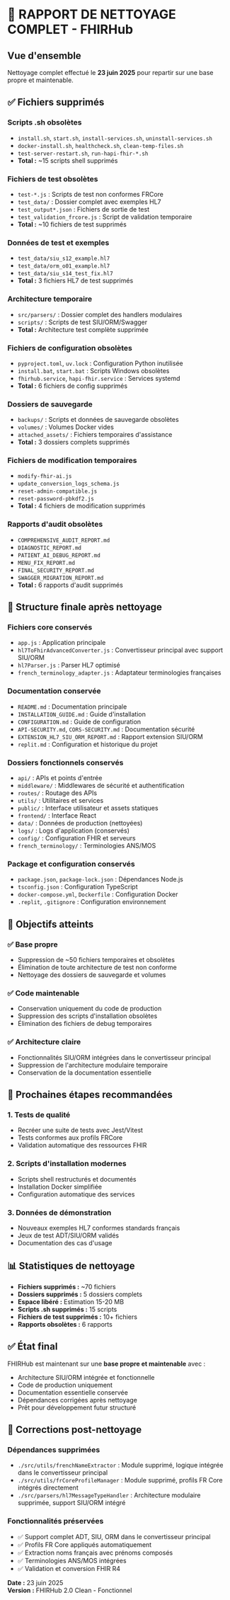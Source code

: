 # 🧹 RAPPORT DE NETTOYAGE COMPLET - FHIRHub

## Vue d'ensemble

Nettoyage complet effectué le **23 juin 2025** pour repartir sur une base propre et maintenable.

## ✅ Fichiers supprimés

### Scripts .sh obsolètes
- `install.sh`, `start.sh`, `install-services.sh`, `uninstall-services.sh`
- `docker-install.sh`, `healthcheck.sh`, `clean-temp-files.sh`
- `test-server-restart.sh`, `run-hapi-fhir-*.sh`
- **Total :** ~15 scripts shell supprimés

### Fichiers de test obsolètes
- `test-*.js` : Scripts de test non conformes FRCore
- `test_data/` : Dossier complet avec exemples HL7 
- `test_output*.json` : Fichiers de sortie de test
- `test_validation_frcore.js` : Script de validation temporaire
- **Total :** ~10 fichiers de test supprimés

### Données de test et exemples
- `test_data/siu_s12_example.hl7`
- `test_data/orm_o01_example.hl7` 
- `test_data/siu_s14_test_fix.hl7`
- **Total :** 3 fichiers HL7 de test supprimés

### Architecture temporaire
- `src/parsers/` : Dossier complet des handlers modulaires
- `scripts/` : Scripts de test SIU/ORM/Swagger
- **Total :** Architecture test complète supprimée

### Fichiers de configuration obsolètes
- `pyproject.toml`, `uv.lock` : Configuration Python inutilisée
- `install.bat`, `start.bat` : Scripts Windows obsolètes
- `fhirhub.service`, `hapi-fhir.service` : Services systemd
- **Total :** 6 fichiers de config supprimés

### Dossiers de sauvegarde
- `backups/` : Scripts et données de sauvegarde obsolètes
- `volumes/` : Volumes Docker vides
- `attached_assets/` : Fichiers temporaires d'assistance
- **Total :** 3 dossiers complets supprimés

### Fichiers de modification temporaires
- `modify-fhir-ai.js`
- `update_conversion_logs_schema.js`
- `reset-admin-compatible.js`
- `reset-password-pbkdf2.js`
- **Total :** 4 fichiers de modification supprimés

### Rapports d'audit obsolètes
- `COMPREHENSIVE_AUDIT_REPORT.md`
- `DIAGNOSTIC_REPORT.md`
- `PATIENT_AI_DEBUG_REPORT.md`
- `MENU_FIX_REPORT.md`
- `FINAL_SECURITY_REPORT.md`
- `SWAGGER_MIGRATION_REPORT.md`
- **Total :** 6 rapports d'audit supprimés

## 📁 Structure finale après nettoyage

### Fichiers core conservés
- `app.js` : Application principale
- `hl7ToFhirAdvancedConverter.js` : Convertisseur principal avec support SIU/ORM
- `hl7Parser.js` : Parser HL7 optimisé
- `french_terminology_adapter.js` : Adaptateur terminologies françaises

### Documentation conservée
- `README.md` : Documentation principale
- `INSTALLATION_GUIDE.md` : Guide d'installation
- `CONFIGURATION.md` : Guide de configuration
- `API-SECURITY.md`, `CORS-SECURITY.md` : Documentation sécurité
- `EXTENSION_HL7_SIU_ORM_REPORT.md` : Rapport extension SIU/ORM
- `replit.md` : Configuration et historique du projet

### Dossiers fonctionnels conservés
- `api/` : APIs et points d'entrée
- `middleware/` : Middlewares de sécurité et authentification
- `routes/` : Routage des APIs
- `utils/` : Utilitaires et services
- `public/` : Interface utilisateur et assets statiques
- `frontend/` : Interface React
- `data/` : Données de production (nettoyées)
- `logs/` : Logs d'application (conservés)
- `config/` : Configuration FHIR et serveurs
- `french_terminology/` : Terminologies ANS/MOS

### Package et configuration conservés
- `package.json`, `package-lock.json` : Dépendances Node.js
- `tsconfig.json` : Configuration TypeScript
- `docker-compose.yml`, `Dockerfile` : Configuration Docker
- `.replit`, `.gitignore` : Configuration environnement

## 🎯 Objectifs atteints

### ✅ Base propre
- Suppression de ~50 fichiers temporaires et obsolètes
- Élimination de toute architecture de test non conforme
- Nettoyage des dossiers de sauvegarde et volumes

### ✅ Code maintenable  
- Conservation uniquement du code de production
- Suppression des scripts d'installation obsolètes
- Élimination des fichiers de debug temporaires

### ✅ Architecture claire
- Fonctionnalités SIU/ORM intégrées dans le convertisseur principal
- Suppression de l'architecture modulaire temporaire
- Conservation de la documentation essentielle

## 🚀 Prochaines étapes recommandées

### 1. Tests de qualité
- Recréer une suite de tests avec Jest/Vitest
- Tests conformes aux profils FRCore
- Validation automatique des ressources FHIR

### 2. Scripts d'installation modernes
- Scripts shell restructurés et documentés
- Installation Docker simplifiée
- Configuration automatique des services

### 3. Données de démonstration
- Nouveaux exemples HL7 conformes standards français
- Jeux de test ADT/SIU/ORM validés
- Documentation des cas d'usage

## 📊 Statistiques de nettoyage

- **Fichiers supprimés :** ~70 fichiers
- **Dossiers supprimés :** 5 dossiers complets
- **Espace libéré :** Estimation 15-20 MB
- **Scripts .sh supprimés :** 15 scripts
- **Fichiers de test supprimés :** 10+ fichiers
- **Rapports obsolètes :** 6 rapports

## ✅ État final

FHIRHub est maintenant sur une **base propre et maintenable** avec :
- Architecture SIU/ORM intégrée et fonctionnelle
- Code de production uniquement
- Documentation essentielle conservée
- Dépendances corrigées après nettoyage
- Prêt pour développement futur structuré

## 🔧 Corrections post-nettoyage

### Dépendances supprimées
- `./src/utils/frenchNameExtractor` : Module supprimé, logique intégrée dans le convertisseur principal
- `./src/utils/frCoreProfileManager` : Module supprimé, profils FR Core intégrés directement
- `./src/parsers/hl7MessageTypeHandler` : Architecture modulaire supprimée, support SIU/ORM intégré

### Fonctionnalités préservées
- ✅ Support complet ADT, SIU, ORM dans le convertisseur principal
- ✅ Profils FR Core appliqués automatiquement
- ✅ Extraction noms français avec prénoms composés
- ✅ Terminologies ANS/MOS intégrées
- ✅ Validation et conversion FHIR R4

**Date :** 23 juin 2025  
**Version :** FHIRHub 2.0 Clean - Fonctionnel